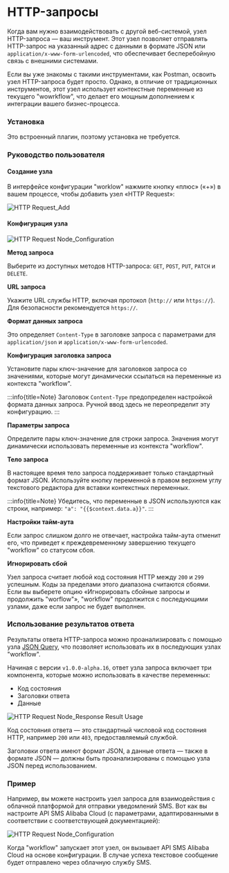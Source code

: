 # HTTP-запросы

<PluginInfo name="workflow-request" link="/handbook/workflow-request"></PluginInfo>

Когда вам нужно взаимодействовать с другой веб-системой, узел HTTP-запроса — ваш инструмент. Этот узел позволяет отправлять HTTP-запрос на указанный адрес с данными в формате JSON или `application/x-www-form-urlencoded`, что обеспечивает бесперебойную связь с внешними системами.

Если вы уже знакомы с такими инструментами, как Postman, освоить узел HTTP-запроса будет просто. Однако, в отличие от традиционных инструментов, этот узел использует контекстные переменные из текущего "wowrkflow", что делает его мощным дополнением к интеграции вашего бизнес-процесса.

### Установка

Это встроенный плагин, поэтому установка не требуется.

### Руководство пользователя

#### Создание узла

В интерфейсе конфигурации "worklow" нажмите кнопку «плюс» («+») в вашем процессе, чтобы добавить узел «HTTP Request»:

![HTTP Request_Add](https://static-docs.nocobase.com/46f2a6fc3f6869c80f8fbd362a54e644.png)

#### Конфигурация узла

![HTTP Request Node_Configuration](https://static-docs.nocobase.com/2fcb29af66b892fa704add52e2974a52.png)

**Метод запроса**

Выберите из доступных методов HTTP-запроса: `GET`, `POST`, `PUT`, `PATCH` и `DELETE`.

**URL запроса**

Укажите URL службы HTTP, включая протокол (`http://` или `https://`). Для безопасности рекомендуется `https://`.

**Формат данных запроса**

Это определяет `Content-Type` в заголовке запроса с параметрами для `application/json` и `application/x-www-form-urlencoded`.

**Конфигурация заголовка запроса**

Установите пары ключ-значение для заголовков запроса со значениями, которые могут динамически ссылаться на переменные из контекста "workflow".

:::info{title=Note}
Заголовок `Content-Type` предопределен настройкой формата данных запроса. Ручной ввод здесь не переопределит эту конфигурацию.
:::

**Параметры запроса**

Определите пары ключ-значение для строки запроса. Значения могут динамически использовать переменные из контекста "workflow".

**Тело запроса**

В настоящее время тело запроса поддерживает только стандартный формат JSON. Используйте кнопку переменной в правом верхнем углу текстового редактора для вставки контекстных переменных.

:::info{title=Note}
Убедитесь, что переменные в JSON используются как строки, например: `"a": "{{$context.data.a}}"`.
:::

**Настройки тайм-аута**

Если запрос слишком долго не отвечает, настройка тайм-аута отменит его, что приведет к преждевременному завершению текущего "workflow" со статусом сбоя.

**Игнорировать сбой**

Узел запроса считает любой код состояния HTTP между `200` и `299` успешным. Коды за пределами этого диапазона считаются сбоями. Если вы выберете опцию «Игнорировать сбойные запросы и продолжить "worflow"», "workflow" продолжится с последующими узлами, даже если запрос не будет выполнен.

### Использование результатов ответа

Результаты ответа HTTP-запроса можно проанализировать с помощью узла [JSON Query](./plugins/json-query.md), что позволяет использовать их в последующих узлах "workflow".

Начиная с версии `v1.0.0-alpha.16`, ответ узла запроса включает три компонента, которые можно использовать в качестве переменных:

- Код состояния
- Заголовки ответа
- Данные

![HTTP Request Node_Response Result Usage](https://static-docs.nocobase.com/20240529110610.png)

Код состояния ответа — это стандартный числовой код состояния HTTP, например `200` или `403`, предоставляемый службой.

Заголовки ответа имеют формат JSON, а данные ответа — также в формате JSON — должны быть проанализированы с помощью узла JSON перед использованием.

### Пример

Например, вы можете настроить узел запроса для взаимодействия с облачной платформой для отправки уведомлений SMS. Вот как вы настроите API SMS Alibaba Cloud (с параметрами, адаптированными в соответствии с соответствующей документацией):

![HTTP Request Node_Configuration](https://static-docs.nocobase.com/20240515124004.png)

Когда "workflow" запускает этот узел, он вызывает API SMS Alibaba Cloud на основе конфигурации. В случае успеха текстовое сообщение будет отправлено через облачную службу SMS.
